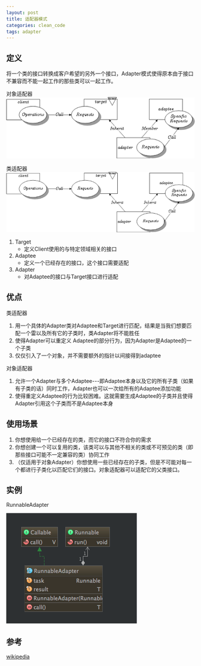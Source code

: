 ```yaml
---
layout: post
title: 适配器模式
categories: clean_code
tags: adapter
---
```




## 定义

将一个类的接口转换成客户希望的另外一个接口，Adapter模式使得原本由于接口不兼容而不能一起工作的那些类可以一起工作。

对象适配器
![对象适配器](/images/design_pattern/object_adapter.png)

类适配器
![类适配器](/images/design_pattern/class_adapter.png)

1. Target
    * 定义Client使用的与特定领域相关的接口
2. Adaptee
    * 定义一个已经存在的接口，这个接口需要适配
3. Adapter
    * 对Adaptee的接口与Target接口进行适配

## 优点
类适配器

1. 用一个具体的Adapter类对Adaptee和Target进行匹配，结果是当我们想要匹配一个雷以及所有它的子类时，类Adapter将不能胜任
2. 使得Adapter可以重定义 Adaptee的部分行为，因为Adapter是Adaptee的一个子类
3. 仅仅引入了一个对象，并不需要额外的指针以间接得到adaptee

对象适配器

1. 允许一个Adapter与多个Adaptee---即Adaptee本身以及它的所有子类（如果有子类的话）同时工作，Adapter也可以一次给所有的Adaptee添加功能
2. 使得重定义Adaptee的行为比较困难。这就需要生成Adaptee的子类并且使得Adapter引用这个子类而不是Adaptee本身

## 使用场景

1. 你想使用给一个已经存在的类，而它的接口不符合你的需求
2. 你想创建一个可以复用的类，该类可以与其他不相关的类或不可预见的类（即那些接口可能不一定兼容的类）协同工作
3. （仅适用于对象Adapter）你想使用一些已经存在的子类，但是不可能对每一个都进行子类化以匹配它们的接口。对象适配器可以适配它的父类接口。

## 实例

RunnableAdapter

![RunnableAdapter](/images/design_pattern/adapter.png)

## 参考

[wikipedia](https://en.wikipedia.org/wiki/Adapter_pattern)
